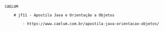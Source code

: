 
	CAELUM
  
		# jf11 - Apostila Java e Orientação a Objetos
  
			- https://www.caelum.com.br/apostila-java-orientacao-objetos/ 
